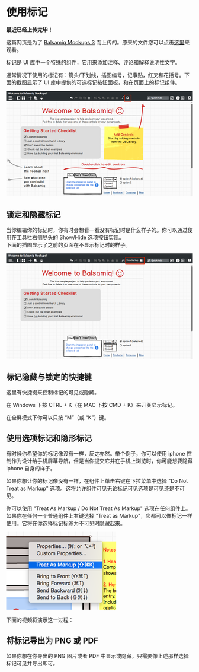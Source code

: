 # 使用标记

**最近已经上传完毕！** 
   
这篇网页是为了 [Balsamiq Mockups 3](https://balsamiq.com/products/mockups/) 而上传的。原来的文件您可以点击[这里](http://media.balsamiq.com/files/Balsamiq_Mockups_v1-v2_Docs.pdf)来观看。

标记是 UI 库中一个特殊的组件，它用来添加注释、评论和解释说明性文字。  

通常情况下使用的标记有：箭头/下划线，插图编号，记事贴，红叉和花括号。下面的截图显示了 UI 库中提供的可选标记按钮面板，和在页面上的标记组件。  

![markup-on.png](images/markup-on.png)

## 锁定和隐藏标记

当你编辑你的标记时，你有时会想看一看没有标记时是什么样子的。你可以通过使用在工具栏右侧尽头的 Show/Hide 选项按钮实现。  
下面的插图显示了之前的页面在不显示标记时的样子。  

![markup-off.png](images/markup-off.png)

## 标记隐藏与锁定的快捷键

这里有快捷键来控制标记的可见或隐藏。  

在 Windows 下按 CTRL + K（在 MAC 下按 CMD + K）来开关显示标记。  

在全屏模式下你可以只按 “M”（或 “K”）键。  

## 使用选项标记和隐形标记

有时候你希望你的标记像没有一样，反之亦然。举个例子，你可以使用 iphone 控制作为设计给手机屏幕导航，但是当你提交它并在手机上浏览时，你可能想要隐藏 iphone 自身的样子。  

如果你想让你的标记像没有一样，在组件上单击右键在下拉菜单中选择 "Do Not Treat as Markup" 选项。这将允许组件可见无论标记可见选项是可见还是不可见。  

你可以使用 "Treat As Markup / Do Not Treat As Markup" 选项在任何组件上。如果你在任何一个普通组件上右键选择 "Treat as Markup"，它都可以像标记一样使用。它将在你选择标记标签为不可见时隐藏起来。  

![markup-nonmarkup.png](images/markup-nonmarkup.png)

下面的视频将演示这一过程：

## 将标记导出为 PNG 或 PDF  

如果你想在你导出的 PNG 图片或者 PDF 中显示或隐藏，只需要像上述那样选择标记可见并导出即可。
